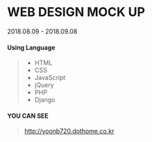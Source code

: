 # WEB DESIGN MOCK UP
2018.08.09 - 2018.09.08

#### Using Language
> - HTML
> - CSS
> - JavaScript
> - jQuery
> - PHP
> - Django

#### YOU CAN SEE
> http://yoonb720.dothome.co.kr
